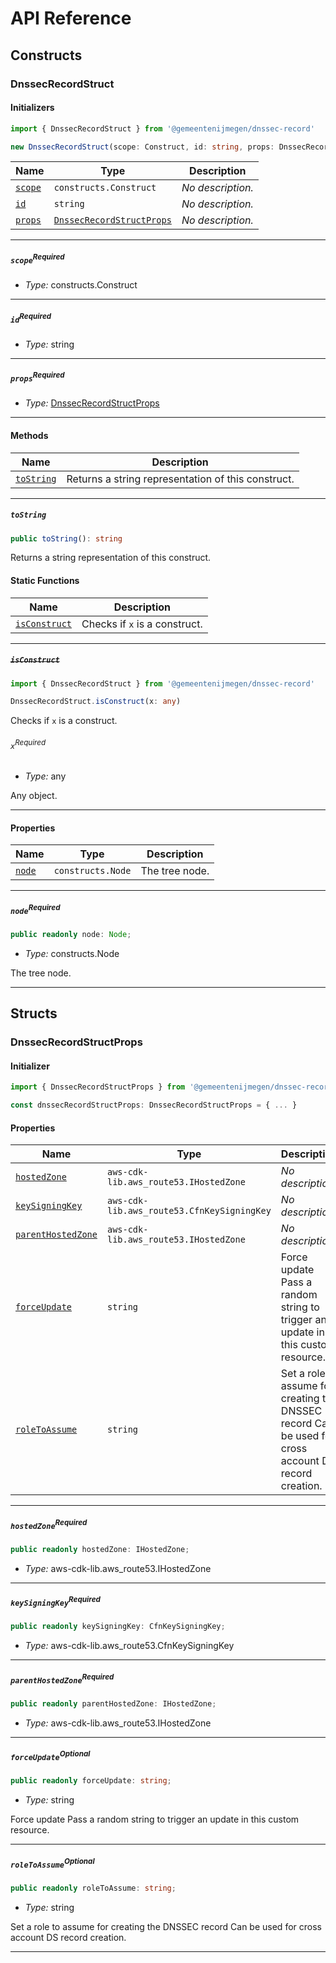 # API Reference <a name="API Reference" id="api-reference"></a>

## Constructs <a name="Constructs" id="Constructs"></a>

### DnssecRecordStruct <a name="DnssecRecordStruct" id="@gemeentenijmegen/dnssec-record.DnssecRecordStruct"></a>

#### Initializers <a name="Initializers" id="@gemeentenijmegen/dnssec-record.DnssecRecordStruct.Initializer"></a>

```typescript
import { DnssecRecordStruct } from '@gemeentenijmegen/dnssec-record'

new DnssecRecordStruct(scope: Construct, id: string, props: DnssecRecordStructProps)
```

| **Name** | **Type** | **Description** |
| --- | --- | --- |
| <code><a href="#@gemeentenijmegen/dnssec-record.DnssecRecordStruct.Initializer.parameter.scope">scope</a></code> | <code>constructs.Construct</code> | *No description.* |
| <code><a href="#@gemeentenijmegen/dnssec-record.DnssecRecordStruct.Initializer.parameter.id">id</a></code> | <code>string</code> | *No description.* |
| <code><a href="#@gemeentenijmegen/dnssec-record.DnssecRecordStruct.Initializer.parameter.props">props</a></code> | <code><a href="#@gemeentenijmegen/dnssec-record.DnssecRecordStructProps">DnssecRecordStructProps</a></code> | *No description.* |

---

##### `scope`<sup>Required</sup> <a name="scope" id="@gemeentenijmegen/dnssec-record.DnssecRecordStruct.Initializer.parameter.scope"></a>

- *Type:* constructs.Construct

---

##### `id`<sup>Required</sup> <a name="id" id="@gemeentenijmegen/dnssec-record.DnssecRecordStruct.Initializer.parameter.id"></a>

- *Type:* string

---

##### `props`<sup>Required</sup> <a name="props" id="@gemeentenijmegen/dnssec-record.DnssecRecordStruct.Initializer.parameter.props"></a>

- *Type:* <a href="#@gemeentenijmegen/dnssec-record.DnssecRecordStructProps">DnssecRecordStructProps</a>

---

#### Methods <a name="Methods" id="Methods"></a>

| **Name** | **Description** |
| --- | --- |
| <code><a href="#@gemeentenijmegen/dnssec-record.DnssecRecordStruct.toString">toString</a></code> | Returns a string representation of this construct. |

---

##### `toString` <a name="toString" id="@gemeentenijmegen/dnssec-record.DnssecRecordStruct.toString"></a>

```typescript
public toString(): string
```

Returns a string representation of this construct.

#### Static Functions <a name="Static Functions" id="Static Functions"></a>

| **Name** | **Description** |
| --- | --- |
| <code><a href="#@gemeentenijmegen/dnssec-record.DnssecRecordStruct.isConstruct">isConstruct</a></code> | Checks if `x` is a construct. |

---

##### ~~`isConstruct`~~ <a name="isConstruct" id="@gemeentenijmegen/dnssec-record.DnssecRecordStruct.isConstruct"></a>

```typescript
import { DnssecRecordStruct } from '@gemeentenijmegen/dnssec-record'

DnssecRecordStruct.isConstruct(x: any)
```

Checks if `x` is a construct.

###### `x`<sup>Required</sup> <a name="x" id="@gemeentenijmegen/dnssec-record.DnssecRecordStruct.isConstruct.parameter.x"></a>

- *Type:* any

Any object.

---

#### Properties <a name="Properties" id="Properties"></a>

| **Name** | **Type** | **Description** |
| --- | --- | --- |
| <code><a href="#@gemeentenijmegen/dnssec-record.DnssecRecordStruct.property.node">node</a></code> | <code>constructs.Node</code> | The tree node. |

---

##### `node`<sup>Required</sup> <a name="node" id="@gemeentenijmegen/dnssec-record.DnssecRecordStruct.property.node"></a>

```typescript
public readonly node: Node;
```

- *Type:* constructs.Node

The tree node.

---


## Structs <a name="Structs" id="Structs"></a>

### DnssecRecordStructProps <a name="DnssecRecordStructProps" id="@gemeentenijmegen/dnssec-record.DnssecRecordStructProps"></a>

#### Initializer <a name="Initializer" id="@gemeentenijmegen/dnssec-record.DnssecRecordStructProps.Initializer"></a>

```typescript
import { DnssecRecordStructProps } from '@gemeentenijmegen/dnssec-record'

const dnssecRecordStructProps: DnssecRecordStructProps = { ... }
```

#### Properties <a name="Properties" id="Properties"></a>

| **Name** | **Type** | **Description** |
| --- | --- | --- |
| <code><a href="#@gemeentenijmegen/dnssec-record.DnssecRecordStructProps.property.hostedZone">hostedZone</a></code> | <code>aws-cdk-lib.aws_route53.IHostedZone</code> | *No description.* |
| <code><a href="#@gemeentenijmegen/dnssec-record.DnssecRecordStructProps.property.keySigningKey">keySigningKey</a></code> | <code>aws-cdk-lib.aws_route53.CfnKeySigningKey</code> | *No description.* |
| <code><a href="#@gemeentenijmegen/dnssec-record.DnssecRecordStructProps.property.parentHostedZone">parentHostedZone</a></code> | <code>aws-cdk-lib.aws_route53.IHostedZone</code> | *No description.* |
| <code><a href="#@gemeentenijmegen/dnssec-record.DnssecRecordStructProps.property.forceUpdate">forceUpdate</a></code> | <code>string</code> | Force update Pass a random string to trigger an update in this custom resource. |
| <code><a href="#@gemeentenijmegen/dnssec-record.DnssecRecordStructProps.property.roleToAssume">roleToAssume</a></code> | <code>string</code> | Set a role to assume for creating the DNSSEC record Can be used for cross account DS record creation. |

---

##### `hostedZone`<sup>Required</sup> <a name="hostedZone" id="@gemeentenijmegen/dnssec-record.DnssecRecordStructProps.property.hostedZone"></a>

```typescript
public readonly hostedZone: IHostedZone;
```

- *Type:* aws-cdk-lib.aws_route53.IHostedZone

---

##### `keySigningKey`<sup>Required</sup> <a name="keySigningKey" id="@gemeentenijmegen/dnssec-record.DnssecRecordStructProps.property.keySigningKey"></a>

```typescript
public readonly keySigningKey: CfnKeySigningKey;
```

- *Type:* aws-cdk-lib.aws_route53.CfnKeySigningKey

---

##### `parentHostedZone`<sup>Required</sup> <a name="parentHostedZone" id="@gemeentenijmegen/dnssec-record.DnssecRecordStructProps.property.parentHostedZone"></a>

```typescript
public readonly parentHostedZone: IHostedZone;
```

- *Type:* aws-cdk-lib.aws_route53.IHostedZone

---

##### `forceUpdate`<sup>Optional</sup> <a name="forceUpdate" id="@gemeentenijmegen/dnssec-record.DnssecRecordStructProps.property.forceUpdate"></a>

```typescript
public readonly forceUpdate: string;
```

- *Type:* string

Force update Pass a random string to trigger an update in this custom resource.

---

##### `roleToAssume`<sup>Optional</sup> <a name="roleToAssume" id="@gemeentenijmegen/dnssec-record.DnssecRecordStructProps.property.roleToAssume"></a>

```typescript
public readonly roleToAssume: string;
```

- *Type:* string

Set a role to assume for creating the DNSSEC record Can be used for cross account DS record creation.

---



